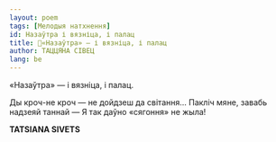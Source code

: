 ```yaml
---
layout: poem
tags: [Мелодыя натхнення]
id: Назаўтра і вязніца, і палац
title: 🚧«Назаўтра» — і вязніца, і палац
author: ТАЦЦЯНА СІВЕЦ
lang: be
---
```



 
«Назаўтра» — і вязніца, і палац.

Ды кроч-не кроч — не дойдзеш да світання... Пакліч мяне, завабь надзеяй таннай — Я так даўно «сягоння» не жыла!

**TATSIANA  SIVETS**
